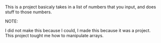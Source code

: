 This is a project basicaly takes in a list of numbers that you input, and does stuff to those numbers.

NOTE:

I did not make this because I could, I made this because it was a project. This project tought me how to manipulate arrays.